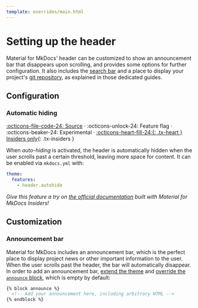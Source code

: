 ```yaml
---
template: overrides/main.html
---
```


# Setting up the header

Material for MkDocs' header can be customized to show an announcement bar that 
disappears upon scrolling, and provides some options for further configuration.
It also includes the [search bar][1] and a place to display your project's
[git repository][2], as explained in those dedicated guides.

  [1]: setting-up-site-search.md
  [2]: adding-a-git-repository.md

## Configuration

### Automatic hiding

[:octicons-file-code-24: Source][3] · 
:octicons-unlock-24: Feature flag · 
:octicons-beaker-24: Experimental ·
[:octicons-heart-fill-24:{: .tx-heart } Insiders only][3]{: .tx-insiders }

When _auto-hiding_ is activated, the header is automatically hidden when the
user scrolls past a certain threshold, leaving more space for content. It can
be enabled via `mkdocs.yml` with:

``` yaml
theme:
  features:
    - header.autohide
```

_Give this feature a try on [the official documentation][4] built with Material
for MkDocs Insiders!_

  [3]: ../insiders.md
  [4]: https://squidfunk.github.io/mkdocs-material-insiders/

## Customization

### Announcement bar

Material for MkDocs includes an announcement bar, which is the perfect place to
display project news or other important information to the user. When the user
scrolls past the header, the bar will automatically disappear. In order to add
an announcement bar, [extend the theme][5] and [override the `announce`
block][6], which is empty by default:

``` html
{% block announce %}
  <!-- Add your announcement here, including arbitrary HTML -->
{% endblock %}
```

  [5]: ../customization.md#extending-the-theme
  [6]: ../customization.md#overriding-blocks
